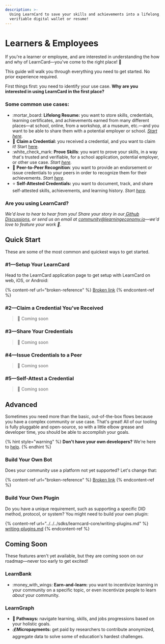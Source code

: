 ```yaml
---
description: >-
  Using LearnCard to save your skills and achievements into a lifelong,
  verifiable digital wallet or resume!
---
```


# Learners & Employees

If you're a learner or employee, and are interested in understanding the how and why of LearnCard—you've come to the right place! :tada:

This guide will walk you through everything you need to get started. No prior experience required.

First things first: you need to identify your use case. **Why are you interested in using LearnCard in the first place?**&#x20;

### Some common use cases:

* :mortar\_board: **Lifelong Resume:** you want to store skills, credentials, learning certificates, and achievements earned from many different places—at school, online, from a workshop, at a museum, etc.—and you want to be able to share them with a potential employer or school. [_Start here_](learners-and-employees.md#1-issue-credentials-in-your-community)_._
* 📩 **Claim a Credential:** you received a credential, and you want to claim it! Start [here](learners-and-employees.md#2-claim-a-credential-youve-received).
* :white\_check\_mark: **Prove Skills**: you want to prove your skills, in a way that's trusted and verifiable, for a school application, potential employer, or other use case. _Start_ [_here_](learners-and-employees.md#3-share-your-credentials)_._
* :penguin: **Peer-to-Peer Recognition**: you want to provide an endorsement or issue credentials to your peers in order to recognize them for their achievements. _Start_ [_here_](learners-and-employees.md#4-issue-credentials-to-a-peer)_._
* :star: **Self-Attested Credentials:** you want to document, track, and share self-attested skills, achievements, and learning history. _Start_ [_here_](learners-and-employees.md#5-self-attest-a-credential)_._

### **Are you using LearnCard?**

_We'd love to hear to hear from you! Share your story in our_[ _Github Discussions_](https://github.com/learningeconomy/LearnCard/discussions/categories/show-and-tell)_, or send us an email at_ [_community@learningeconomy.io_](mailto:community@learningeconomy.io)_—we'd love to feature your work 🙌._

## Quick Start

These are some of the most common and quickest ways to get started.&#x20;

### #&#x31;**—Setup Your LearnCard**

Head to the LearnCard application page to get setup with LearnCard on web, iOS, or Android:

{% content-ref url="broken-reference" %}
[Broken link](broken-reference)
{% endcontent-ref %}

### #&#x32;**—Claim a Credential You've Received**

> 🚧 Coming soon

### **#3—Share Your Credentials**

> 🚧 Coming soon

### **#4—Issue Credentials to a Peer**

> 🚧 Coming soon

### **#5—Self-Attest a Credential**

> 🚧 Coming soon

## Advanced

Sometimes you need more than the basic, out-of-the-box flows because you have a complex community or use case. That's great! All of our tooling is fully pluggable and open-source, so with a little elbow grease and developer time, you should be able to accomplish your goals.

{% hint style="warning" %}
**Don't have your own developers?** We're here to [help](../../../development/custom-development.md).&#x20;
{% endhint %}

### **Build Your Own Bot**

Does your community use a platform not yet supported? Let's change that:

{% content-ref url="broken-reference" %}
[Broken link](broken-reference)
{% endcontent-ref %}

### **Build Your Own Plugin**

Do you have a unique requirement, such as supporting a specific DID method, protocol, or system? You might need to build your own plugin:

{% content-ref url="../../../sdks/learncard-core/writing-plugins.md" %}
[writing-plugins.md](../../../sdks/learncard-core/writing-plugins.md)
{% endcontent-ref %}

## Coming Soon

These features aren't yet available, but they are coming soon on our roadmap—never too early to get excited!&#x20;

### LearnBank

* &#x20;:money\_with\_wings: **Earn-and-learn:** you want to incentivize learning in your community on a specific topic, or even incentivize people to learn _about_ your community.&#x20;

### LearnGraph

* **🥾 Pathways:** navigate learning, skills, and jobs progressions based on your holistic goals.
* :moneybag:**Micropayments:** get paid by researchers to contribute anonymized, aggregate data to solve some of education's hardest challenges. &#x20;
